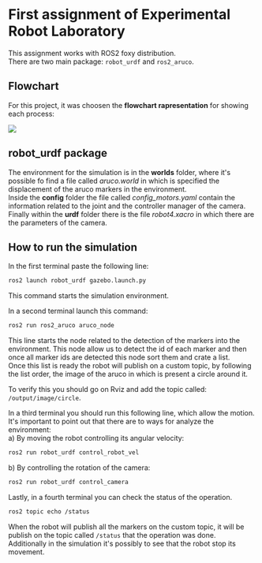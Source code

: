 # First assignment of Experimental Robot Laboratory   
This assignment works with ROS2 foxy distribution.  
There are two main package: `robot_urdf` and `ros2_aruco`.  

## Flowchart
For this project, it was choosen the **flowchart rapresentation** for showing each process:

<img src=https://github.com/user-attachments/assets/434a13dc-3d95-4655-9408-053bbb640b52>

## robot_urdf package
The environment for the simulation is in the **worlds** folder, where it's possible fo find a file called *aruco.world* in which is specified the displacement of the aruco markers in the environment.   
Inside the **config** folder the file called *config_motors.yaml* contain the information related to the joint and the controller manager of the camera.
Finally within the **urdf** folder there is the file *robot4.xacro* in which there are the parameters of the camera.

## How to run the simulation

In the first terminal paste the following line:   
```bash
ros2 launch robot_urdf gazebo.launch.py
```
This command starts the simulation environment.

In a second terminal launch this command:
```bash
ros2 run ros2_aruco aruco_node
```
This line starts the node related to the detection of the markers into the environment. This node allow us to detect the id of each marker and then once all marker ids are detected this node sort them and crate a list.   
Once this list is ready the robot will publish on a custom topic, by following the list order, the image of the aruco in which is present a circle around it.   

To verify this you should go on Rviz and add the topic called: `/output/image/circle`.   

In a third terminal you should run this following line, which allow the motion. It's important to point out that there are to ways for analyze the environment:   
a) By moving the robot controlling its angular velocity:   
```bash
ros2 run robot_urdf control_robot_vel
```   
b) By controlling the rotation of the camera:   
```bash
ros2 run robot_urdf control_camera
```  

Lastly, in a fourth terminal you can check the status of the operation.   
```bash
ros2 topic echo /status
```   
When the robot will publish all the markers on the custom topic, it will be publish on the topic called `/status` that the operation was done.   
Additionally in the simulation it's possibly to see that the robot stop its movement.

